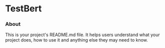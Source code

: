 TestBert
========

### About

This is your project's README.md file. It helps users understand what your
project does, how to use it and anything else they may need to know.